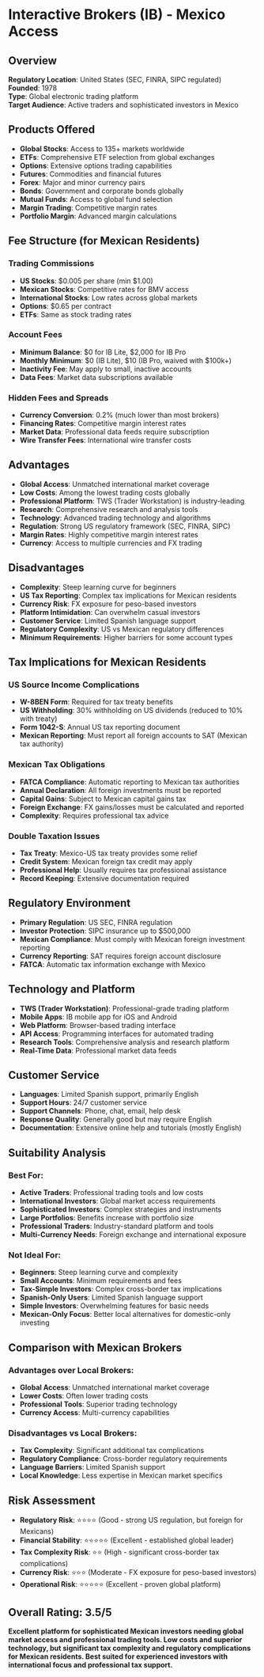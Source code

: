 # Interactive Brokers (IB) - Mexico Access

## Overview
**Regulatory Location**: United States (SEC, FINRA, SIPC regulated)  
**Founded**: 1978  
**Type**: Global electronic trading platform  
**Target Audience**: Active traders and sophisticated investors in Mexico  

## Products Offered
- **Global Stocks**: Access to 135+ markets worldwide
- **ETFs**: Comprehensive ETF selection from global exchanges
- **Options**: Extensive options trading capabilities
- **Futures**: Commodities and financial futures
- **Forex**: Major and minor currency pairs
- **Bonds**: Government and corporate bonds globally
- **Mutual Funds**: Access to global fund selection
- **Margin Trading**: Competitive margin rates
- **Portfolio Margin**: Advanced margin calculations

## Fee Structure (for Mexican Residents)
### Trading Commissions
- **US Stocks**: $0.005 per share (min $1.00)
- **Mexican Stocks**: Competitive rates for BMV access
- **International Stocks**: Low rates across global markets
- **Options**: $0.65 per contract
- **ETFs**: Same as stock trading rates

### Account Fees
- **Minimum Balance**: $0 for IB Lite, $2,000 for IB Pro
- **Monthly Minimum**: $0 (IB Lite), $10 (IB Pro, waived with $100k+)
- **Inactivity Fee**: May apply to small, inactive accounts
- **Data Fees**: Market data subscriptions available

### Hidden Fees and Spreads
- **Currency Conversion**: 0.2% (much lower than most brokers)
- **Financing Rates**: Competitive margin interest rates
- **Market Data**: Professional data feeds require subscription
- **Wire Transfer Fees**: International wire transfer costs

## Advantages
- **Global Access**: Unmatched international market coverage
- **Low Costs**: Among the lowest trading costs globally
- **Professional Platform**: TWS (Trader Workstation) is industry-leading
- **Research**: Comprehensive research and analysis tools
- **Technology**: Advanced trading technology and algorithms
- **Regulation**: Strong US regulatory framework (SEC, FINRA, SIPC)
- **Margin Rates**: Highly competitive margin interest rates
- **Currency**: Access to multiple currencies and FX trading

## Disadvantages
- **Complexity**: Steep learning curve for beginners
- **US Tax Reporting**: Complex tax implications for Mexican residents
- **Currency Risk**: FX exposure for peso-based investors
- **Platform Intimidation**: Can overwhelm casual investors
- **Customer Service**: Limited Spanish language support
- **Regulatory Complexity**: US vs Mexican regulatory differences
- **Minimum Requirements**: Higher barriers for some account types

## Tax Implications for Mexican Residents
### US Source Income Complications
- **W-8BEN Form**: Required for tax treaty benefits
- **US Withholding**: 30% withholding on US dividends (reduced to 10% with treaty)
- **Form 1042-S**: Annual US tax reporting document
- **Mexican Reporting**: Must report all foreign accounts to SAT (Mexican tax authority)

### Mexican Tax Obligations
- **FATCA Compliance**: Automatic reporting to Mexican tax authorities
- **Annual Declaration**: All foreign investments must be reported
- **Capital Gains**: Subject to Mexican capital gains tax
- **Foreign Exchange**: FX gains/losses must be calculated and reported
- **Complexity**: Requires professional tax advice

### Double Taxation Issues
- **Tax Treaty**: Mexico-US tax treaty provides some relief
- **Credit System**: Mexican foreign tax credit may apply
- **Professional Help**: Usually requires tax professional assistance
- **Record Keeping**: Extensive documentation required

## Regulatory Environment
- **Primary Regulation**: US SEC, FINRA regulation
- **Investor Protection**: SIPC insurance up to $500,000
- **Mexican Compliance**: Must comply with Mexican foreign investment reporting
- **Currency Reporting**: SAT requires foreign account disclosure
- **FATCA**: Automatic tax information exchange with Mexico

## Technology and Platform
- **TWS (Trader Workstation)**: Professional-grade trading platform
- **Mobile Apps**: IB mobile app for iOS and Android
- **Web Platform**: Browser-based trading interface
- **API Access**: Programming interfaces for automated trading
- **Research Tools**: Comprehensive analysis and research platform
- **Real-Time Data**: Professional market data feeds

## Customer Service
- **Languages**: Limited Spanish support, primarily English
- **Support Hours**: 24/7 customer service
- **Support Channels**: Phone, chat, email, help desk
- **Response Quality**: Generally good but may require English
- **Documentation**: Extensive online help and tutorials (mostly English)

## Suitability Analysis
### Best For:
- **Active Traders**: Professional trading tools and low costs
- **International Investors**: Global market access requirements
- **Sophisticated Investors**: Complex strategies and instruments
- **Large Portfolios**: Benefits increase with portfolio size
- **Professional Traders**: Industry-standard platform and tools
- **Multi-Currency Needs**: Foreign exchange and international exposure

### Not Ideal For:
- **Beginners**: Steep learning curve and complexity
- **Small Accounts**: Minimum requirements and fees
- **Tax-Simple Investors**: Complex cross-border tax implications
- **Spanish-Only Users**: Limited Spanish language support
- **Simple Investors**: Overwhelming features for basic needs
- **Mexican-Only Focus**: Better local alternatives for domestic-only investing

## Comparison with Mexican Brokers
### Advantages over Local Brokers:
- **Global Access**: Unmatched international market coverage
- **Lower Costs**: Often lower trading costs
- **Professional Tools**: Superior trading technology
- **Currency Access**: Multi-currency capabilities

### Disadvantages vs Local Brokers:
- **Tax Complexity**: Significant additional tax complications
- **Regulatory Compliance**: Cross-border regulatory requirements
- **Language Barriers**: Limited Spanish support
- **Local Knowledge**: Less expertise in Mexican market specifics

## Risk Assessment
- **Regulatory Risk**: ⭐⭐⭐⭐ (Good - strong US regulation, but foreign for Mexicans)
- **Financial Stability**: ⭐⭐⭐⭐⭐ (Excellent - established global leader)
- **Tax Complexity Risk**: ⭐⭐ (High - significant cross-border tax complications)
- **Currency Risk**: ⭐⭐⭐ (Moderate - FX exposure for peso-based investors)
- **Operational Risk**: ⭐⭐⭐⭐⭐ (Excellent - proven global platform)

## Overall Rating: 3.5/5
**Excellent platform for sophisticated Mexican investors needing global market access and professional trading tools. Low costs and superior technology, but significant tax complexity and regulatory complications for Mexican residents. Best suited for experienced investors with international focus and professional tax support.**
